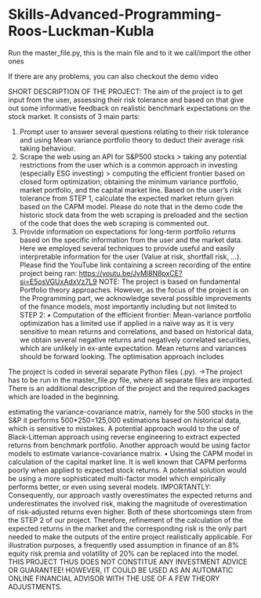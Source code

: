 # Skills-Advanced-Programming-Roos-Luckman-Kubla
Run the master_file.py, this is the main file and to it we call/import the other ones

If there are any problems, you can also checkout the demo video

SHORT DESCRIPTION OF THE PROJECT:
The aim of the project is to get input from the user, assessing their risk tolerance and based on that give out some informative feedback on realistic benchmark expectations on the stock market.
It consists of 3 main parts:
1. Prompt user to answer several questions relating to their risk tolerance and using Mean variance portfolio theory to deduct their average risk taking behaviour.
2. Scrape the web using an API for S&P500 stocks > taking any potential restrictions from the user which is a common approach in investing (especially ESG investing) > computing the efficient frontier based on closed form optimization; obtaining the minimum variance portfolio, market portfolio, and the capital market line. Based on the user’s risk tolerance from STEP 1, calculate the expected market return given based on the CAPM model. Please do note that in the demo code the historic stock data from the web scraping is preloaded and the section of the code that does the web scraping is commented out.
3. Provide information on expectations for long-term portfolio returns based on the specific information from the user and the market data. Here we employed several techniques to provide useful and easily interpretable information for the user (Value at risk, shortfall risk, ...).
Please find the YouTube link containing a screen recording of the entire project being ran:
https://youtu.be/JyMl8N8pxCE?si=E5osVGUxAdxVz7L9
NOTE: The project is based on fundamental Portfolio theory approaches. However, as the focus of the project is on the Programming part, we acknowledge several possible improvements of the finance models, most importantly including but not limited to STEP 2:
• Computation of the efficient frontier: Mean-variance portfolio optimization has a limited use if applied in a naïve way as it is very sensitive to mean returns and correlations, and based on historical data, we obtain several negative returns and negatively correlated securities, which are unlikely in ex-ante expectation. Mean returns and variances should be forward looking. The optimisation approach includes
  
The project is coded in several separate Python files (.py).
→The project has to be run in the master_file.py file, where all separate files are imported. There is an additional description of the project and the required packages which are loaded in the beginning.
   
estimating the variance-covariance matrix, namely for the 500 stocks in the S&P it performs 500*250=125,000 estimations based on historical data, which is sensitive to mistakes. A potential approach would to the use of Black-Litteman approach using reverse engineering to extract expected returns from benchmark portfolio. Another approach would be using factor models to estimate variance-covariance matrix.
• Using the CAPM model in calculation of the capital market line. It is well known that CAPM performs poorly when applied to expected stock returns. A potential solution would be using a more sophisticated multi-factor model which empirically performs better, or even using several models.
IMPORTANTLY: Consequently, our approach vastly overestimates the expected returns and underestimates the involved risk, making the magnitude of overestimation of risk-adjusted returns even higher. Both of these shortcomings stem from the STEP 2 of our project. Therefore, refinement of the calculation of the expected returns in the market and the corresponding risk is the only part needed to make the outputs of the entire project realistically applicable. For illustration purposes, a frequently used assumption in finance of an 8% equity risk premia and volatility of 20% can be replaced into the model.
THIS PROJECT THUS DOES NOT CONSTITUE ANY INVESTMENT ADVICE OR GUARANTEE!
HOWEVER, IT COULD BE USED AS AN AUTOMATIC ONLINE FINANCIAL ADVISOR WITH THE USE OF A FEW THEORY ADJUSTMENTS.
